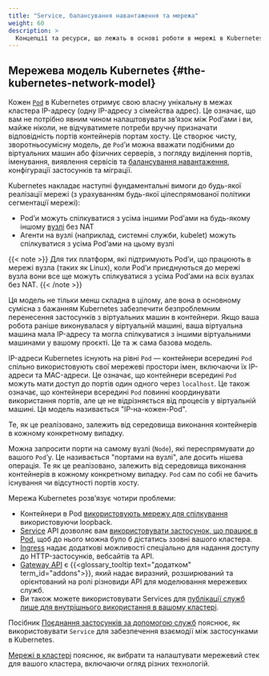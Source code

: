 ```yaml
---
title: "Service, балансування навантаження та мережа"
weight: 60
description: >
  Концепції та ресурси, що лежать в основі роботи в мережі в Kubernetes.
---
```


## Мережева модель Kubernetes {#the-kubernetes-network-model}

Кожен [`Pod`](/docs/concepts/workloads/pods/) в Kubernetes отримує свою власну унікальну в межах кластера IP-адресу (одну IP-адресу з сімейства адрес). Це означає, що вам не потрібно явним чином налаштовувати звʼязок між Podʼами і ви, майже ніколи, не відчуватимете потреби вручну призначати відповідність портів контейнерів портам хосту. Це створює чисту, зворотньосумісну модель, де `Pod`ʼи можна вважати подібними до віртуальних машин або фізичних серверів, з погляду виділення портів, іменування, виявлення сервісів та [балансування навантаження](/docs/concepts/services-networking/ingress/#load-balancing), конфігурації застосунків та міграції.

Kubernetes накладає наступні фундаментальні вимоги до будь-якої реалізації мережі (з урахуванням будь-якої цілеспрямованої політики сегментації мережі):

* Podʼи можуть спілкуватися з усіма іншими Podʼами на будь-якому іншому [вузлі](/docs/concepts/architecture/nodes/) без NAT
* Агенти на вузлі (наприклад, системні служби, kubelet) можуть спілкуватися з усіма Podʼами на цьому вузлі

{{< note >}}
Для тих платформ, які підтримують Podʼи, що працюють в мережі вузла (таких як Linux), коли Podʼи приєднуються до мережі вузла вони все ще можуть спілкуватися з усіма Podʼами на всіх вузлах без NAT.
{{< /note >}}

Ця модель не тільки менш складна в цілому, але вона в основному сумісна з бажанням Kubernetes забезпечити безпроблемним перенесення застосунків з віртуальних машин в контейнери. Якщо ваша робота раніше виконувалася у віртуальній машині, ваша віртуальна машина мала IP-адресу та могла спілкуватися з іншими віртуальними машинами у вашому проєкті. Це та ж сама базова модель.

IP-адреси Kubernetes існують на рівні `Pod` — контейнери всередині `Pod` спільно використовують свої мережеві простори імен, включаючи їх IP-адреси та MAC-адреси. Це означає, що контейнери всередині `Pod` можуть мати доступ до портів один одного через `localhost`. Це також означає, що контейнери всередині `Pod` повинні координувати використання портів, але це не відрізняється від процесів у віртуальній машині. Ця модель називається "IP-на-кожен-Pod".

Те, як це реалізовано, залежить від середовища виконання контейнерів в кожному конкретному випадку.

Можна запросити порти на самому вузлі (`Node`), які переспрямувати до вашого `Pod`ʼу. Це називається "портами на вузлі", але досить нішева операція. Те як це реалізовано, залежить від середовища виконання контейнерів в кожному конкретному випадку. `Pod` сам по собі не бачить існування чи відсутності портів хосту.

Мережа Kubernetes розвʼязує чотири проблеми:

* Контейнери в Pod [використовують мережу для спілкування](/docs/concepts/services-networking/dns-pod-service/) використовуючи loopback.
* [Service](/docs/concepts/services-networking/service/) API дозволяє вам [використовувати застосунок, що працює в Pod](/docs/tutorials/services/connect-applications-service/), щоб до нього можна було б дістатись ззовні вашого кластера.
* [Ingress](/docs/concepts/services-networking/ingress/) надає додаткові можливості спеціально для надання доступу до HTTP-застосунків, вебсайтів та API.
* [Gateway API](/docs/concepts/services-networking/gateway/) є {{<glossary_tooltip text="додатком" term_id="addons">}}, який надає виразний, розширюваний та орієнтований на ролі різновиди API для моделювання мережевих служб.
* Ви також можете використовувати Services для [публікації служб лише для внутрішнього використання в вашому кластері](/docs/concepts/services-networking/service-traffic-policy/).

Посібник [Поєднання застосунків за допомогою служб](/docs/tutorials/services/connect-applications-service/) пояснює, як використовувати `Service` для забезпечення взаємодії між застосунками в Kubernetes.

[Мережі в кластері](/docs/concepts/cluster-administration/networking/) пояснює, як вибрати та налаштувати мережевий стек для вашого кластера, включаючи огляд різних технологій.
